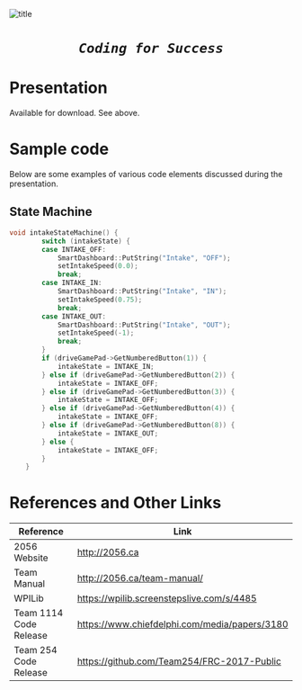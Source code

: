 ![title](http://2056.ca/wp-content/uploads/2015/03/Untitled-2.png)

<center>
  <h1>
  <code><i>Coding for Success</i></code>
</h1>
</center>

# Presentation

Available for download. See above.

# Sample code

Below are some examples of various code elements discussed during the presentation.

## State Machine

```c++
void intakeStateMachine() {
        switch (intakeState) {
        case INTAKE_OFF:
            SmartDashboard::PutString("Intake", "OFF");
            setIntakeSpeed(0.0);
            break;
        case INTAKE_IN:
            SmartDashboard::PutString("Intake", "IN");
            setIntakeSpeed(0.75);
            break;
        case INTAKE_OUT:
            SmartDashboard::PutString("Intake", "OUT");
            setIntakeSpeed(-1);
            break;
        }
        if (driveGamePad->GetNumberedButton(1)) {
            intakeState = INTAKE_IN;
        } else if (driveGamePad->GetNumberedButton(2)) {
            intakeState = INTAKE_OFF;
        } else if (driveGamePad->GetNumberedButton(3)) {
            intakeState = INTAKE_OFF;
        } else if (driveGamePad->GetNumberedButton(4)) {
            intakeState = INTAKE_OFF;
        } else if (driveGamePad->GetNumberedButton(8)) {
            intakeState = INTAKE_OUT;
        } else {
            intakeState = INTAKE_OFF;
        }
    }
```

# References and Other Links

Reference              | Link
---------------------- | -----------------------------------------------
2056 Website           | <http://2056.ca>
Team Manual            | <http://2056.ca/team-manual/>
WPILib                 | <https://wpilib.screenstepslive.com/s/4485>
Team 1114 Code Release | <https://www.chiefdelphi.com/media/papers/3180>
Team 254 Code Release  | <https://github.com/Team254/FRC-2017-Public>
